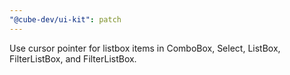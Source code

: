 ```yaml
---
"@cube-dev/ui-kit": patch
---
```


Use cursor pointer for listbox items in ComboBox, Select, ListBox, FilterListBox, and FilterListBox.
